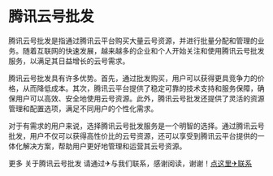 # 腾讯云号批发

腾讯云号批发是指通过腾讯云平台购买大量云号资源，并进行批量分配和管理的业务。随着互联网的快速发展，越来越多的企业和个人开始关注和使用腾讯云号批发服务，以满足其日益增长的云号需求。

腾讯云号批发具有许多优势。首先，通过批发购买，用户可以获得更具竞争力的价格，从而降低成本。其次，腾讯云平台提供了稳定可靠的技术支持和服务保障，确保用户可以高效、安全地使用云号资源。此外，腾讯云号批发还提供了灵活的资源管理和配置选项，满足不同用户的个性化需求。

对于有需求的用户来说，选择腾讯云号批发服务是一个明智的选择。通过腾讯云号批发，用户不仅可以获得高性价比的云号资源，还可以享受到腾讯云平台提供的一体化解决方案，帮助用户更好地管理和运营其云号资源。

更多 关于腾讯云号批发 请通过✈与我们联系，感谢阅读，谢谢！[点这里✈联系](https://lm.k02.cc)